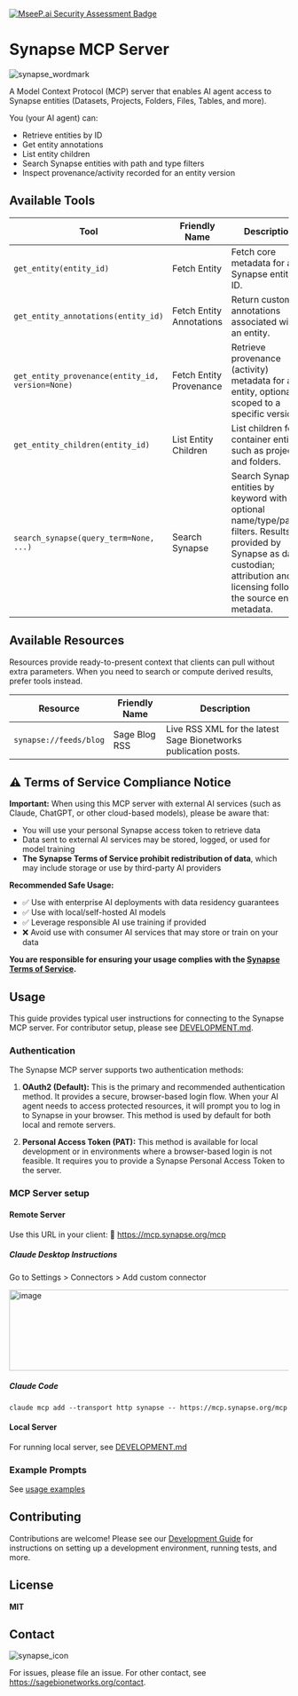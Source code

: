 [![MseeP.ai Security Assessment Badge](https://mseep.net/pr/susheel-synapse-mcp-badge.png)](https://mseep.ai/app/susheel-synapse-mcp)

# Synapse MCP Server

![synapse_wordmark](https://github.com/user-attachments/assets/7baf44ab-1b77-482d-b96f-84d3cb1dbdc9)

A Model Context Protocol (MCP) server that enables AI agent access to Synapse entities (Datasets, Projects, Folders, Files, Tables, and more).

You (your AI agent) can:
- Retrieve entities by ID
- Get entity annotations
- List entity children
- Search Synapse entities with path and type filters
- Inspect provenance/activity recorded for an entity version

## Available Tools

| Tool | Friendly Name | Description |
| --- | --- | --- |
| `get_entity(entity_id)` | Fetch Entity | Fetch core metadata for a Synapse entity by ID. |
| `get_entity_annotations(entity_id)` | Fetch Entity Annotations | Return custom annotations associated with an entity. |
| `get_entity_provenance(entity_id, version=None)` | Fetch Entity Provenance | Retrieve provenance (activity) metadata for an entity, optionally scoped to a specific version. |
| `get_entity_children(entity_id)` | List Entity Children | List children for container entities such as projects and folders. |
| `search_synapse(query_term=None, ...)` | Search Synapse | Search Synapse entities by keyword with optional name/type/parent filters. Results are provided by Synapse as data custodian; attribution and licensing follow the source entity metadata. |

## Available Resources

Resources provide ready-to-present context that clients can pull without extra parameters. When you need to search or compute derived results, prefer tools instead.

| Resource | Friendly Name | Description |
| --- | --- | --- |
| `synapse://feeds/blog` | Sage Blog RSS | Live RSS XML for the latest Sage Bionetworks publication posts. |

## ⚠️ Terms of Service Compliance Notice

**Important:** When using this MCP server with external AI services (such as Claude, ChatGPT, or other cloud-based models), please be aware that:

- You will use your personal Synapse access token to retrieve data
- Data sent to external AI services may be stored, logged, or used for model training
- **The Synapse Terms of Service prohibit redistribution of data**, which may include storage or use by third-party AI providers

**Recommended Safe Usage:**
- ✅ Use with enterprise AI deployments with data residency guarantees
- ✅ Use with local/self-hosted AI models
- ✅ Leverage responsible AI use training if provided
- ❌ Avoid use with consumer AI services that may store or train on your data

**You are responsible for ensuring your usage complies with the [Synapse Terms of Service](https://www.synapse.org/TrustCenter:TermsOfService).**

## Usage

This guide provides typical user instructions for connecting to the Synapse MCP server. For contributor setup, please see [DEVELOPMENT.md](./DEVELOPMENT.md).

### Authentication

The Synapse MCP server supports two authentication methods:

1.  **OAuth2 (Default):** This is the primary and recommended authentication method. It provides a secure, browser-based login flow. When your AI agent needs to access protected resources, it will prompt you to log in to Synapse in your browser. This method is used by default for both local and remote servers.

2.  **Personal Access Token (PAT):** This method is available for local development or in environments where a browser-based login is not feasible. It requires you to provide a Synapse Personal Access Token to the server.

### MCP Server setup

#### Remote Server

Use this URL in your client:
🔌 https://mcp.synapse.org/mcp

##### Claude Desktop Instructions

Go to Settings > Connectors > Add custom connector

<img width="664" height="146" alt="image" src="https://github.com/user-attachments/assets/fcfe54ba-1c1c-4fa8-9bae-c198cffff6ce" />

##### Claude Code

`claude mcp add --transport http synapse -- https://mcp.synapse.org/mcp`

#### Local Server

For running local server, see [DEVELOPMENT.md](./DEVELOPMENT.md)

### Example Prompts

See [usage examples](./doc/usage.md)

## Contributing

Contributions are welcome! Please see our [Development Guide](./DEVELOPMENT.md) for instructions on setting up a development environment, running tests, and more.

## License

 **MIT**

## Contact

![synapse_icon](https://github.com/user-attachments/assets/b629f426-ae1b-4179-87d2-ac2c73419644)

For issues, please file an issue. For other contact, see https://sagebionetworks.org/contact.

